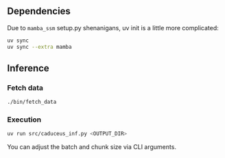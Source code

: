 ## Dependencies

Due to `mamba_ssm` setup.py shenanigans, uv init is a little more complicated:

```sh
uv sync
uv sync --extra mamba
```

## Inference

### Fetch data

```sh
./bin/fetch_data
```

### Execution

```sh
uv run src/caduceus_inf.py <OUTPUT_DIR>
```

You can adjust the batch and chunk size via CLI arguments.
